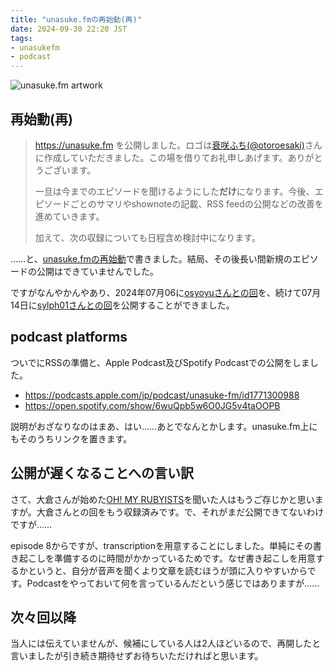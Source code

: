 ```yaml
---
title: "unasuke.fmの再始動(再)"
date: 2024-09-30 22:20 JST
tags:
- unasukefm
- podcast
---
```


![unasuke.fm artwork](2024/unasukefm-artwork.png)

## 再始動(再)
> <https://unasuke.fm> を公開しました。ロゴは[衰咲ふち(@otoroesaki)](https://twitter.com/otoroesaki)さんに作成していただきました。この場を借りてお礼申しあげます。ありがとうございます。
>
> 一旦は今までのエピソードを聞けるようにした**だけ**になります。今後、エピソードごとのサマリやshownoteの記載、RSS feedの公開などの改善を進めていきます。
>
> 加えて、次の収録についても日程含め検討中になります。

……と、[unasuke.fmの再始動](/2020/restart-unasukefm/)で書きました。結局、その後長い間新規のエピソードの公開はできていませんでした。

ですがなんやかんやあり、2024年07月06に[osyoyuさんとの回](https://unasuke.fm/ep/8)を、続けて07月14日に[sylph01さんとの回](https://unasuke.fm/ep/9)を公開することができました。

## podcast platforms
ついでにRSSの準備と、Apple Podcast及びSpotify Podcastでの公開をしました。

* <https://podcasts.apple.com/jp/podcast/unasuke-fm/id1771300988>
* <https://open.spotify.com/show/6wuQpb5w6O0JG5v4taOOPB>

説明がおざなりなのはまあ、はい……あとでなんとかします。unasuke.fm上にもそのうちリンクを置きます。

## 公開が遅くなることへの言い訳
さて、大倉さんが始めた[OH! MY RUBYISTS](https://www.ohmyrubyists.show)を聞いた人はもうご存じかと思いますが。大倉さんとの回をもう収録済みです。で、それがまだ公開できてないわけですが……

episode 8からですが、transcriptionを用意することにしました。単純にその書き起こしを準備するのに時間がかかっているためです。なぜ書き起こしを用意するかというと、自分が音声を聞くより文章を読むほうが頭に入りやすいからです。Podcastをやっておいて何を言っているんだという感じではありますが……

## 次々回以降
当人には伝えていませんが、候補にしている人は2人ほどいるので、再開したと言いましたが引き続き期待せずお待ちいただければと思います。
